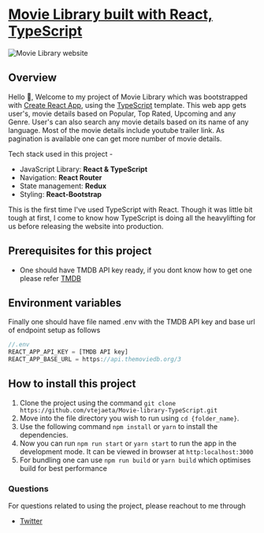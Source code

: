 # [Movie Library built with React, TypeScript](https://movie-library-type-script.vercel.app/browse/popular/1)

<img alt="Movie Library website" src="https://user-images.githubusercontent.com/65386350/147342647-a1586e4e-b3ac-46eb-a839-456ba5098032.png">

## Overview

Hello 👋, Welcome to my project of Movie Library which was bootstrapped with [Create React App](https://github.com/facebook/create-react-app), using the [TypeScript](https://www.typescriptlang.org/) template. This web app gets user's, movie details based on Popular, Top Rated, Upcoming and any Genre. User's can also search any movie details based on its name of any language. Most of the movie details include youtube trailer link. As pagination is available one can get more number of movie details.

Tech stack used in this project -

- JavaScript Library: **React & TypeScript**
- Navigation: **React Router**
- State management: **Redux**
- Styling: **React-Bootstrap**

This is the first time I've used TypeScript with React. Though it was little bit tough at first, I come to know how TypeScript is doing all the heavylifting for us before releasing the website into production.

## Prerequisites for this project
- One should have TMDB API key ready, if you dont know how to get one please refer [TMDB](https://www.themoviedb.org/documentation/api)
 
## Environment variables
Finally one should have file named .env with the TMDB API key and base url of endpoint setup as follows
```js
//.env
REACT_APP_API_KEY = [TMDB API key]
REACT_APP_BASE_URL = https://api.themoviedb.org/3
```

## How to install this project

1. Clone the project using the command `git clone https://github.com/vtejaeta/Movie-library-TypeScript.git`
2. Move into the file directory you wish to run using `cd {folder_name}`.
3. Use the following command `npm install` or `yarn` to install the dependencies.
4. Now you can run `npm run start` or `yarn start` to run the app in the development mode. It can be viewed in browser at `http:localhost:3000`
5. For bundling one can use `npm run build` or `yarn build` which optimises build for best performance

### Questions

For questions related to using the project, please reachout to me through

- [Twitter](https://twitter.com/vtejaeta)
